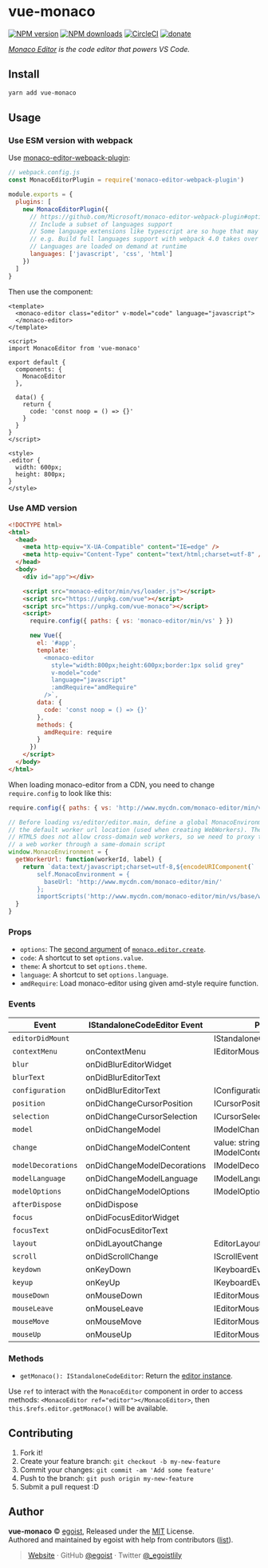 # vue-monaco

[![NPM version](https://img.shields.io/npm/v/vue-monaco.svg?style=flat)](https://npmjs.com/package/vue-monaco) [![NPM downloads](https://img.shields.io/npm/dm/vue-monaco.svg?style=flat)](https://npmjs.com/package/vue-monaco) [![CircleCI](https://circleci.com/gh/egoist/vue-monaco/tree/master.svg?style=shield)](https://circleci.com/gh/egoist/vue-monaco/tree/master) [![donate](https://img.shields.io/badge/$-donate-ff69b4.svg?maxAge=2592000&style=flat)](https://github.com/egoist/donate)

_[Monaco Editor](https://github.com/Microsoft/monaco-editor) is the code editor that powers VS Code._

## Install

```bash
yarn add vue-monaco
```

## Usage

### Use ESM version with webpack

Use [monaco-editor-webpack-plugin](https://github.com/Microsoft/monaco-editor-webpack-plugin):

```js
// webpack.config.js
const MonacoEditorPlugin = require('monaco-editor-webpack-plugin')

module.exports = {
  plugins: [
    new MonacoEditorPlugin({
      // https://github.com/Microsoft/monaco-editor-webpack-plugin#options
      // Include a subset of languages support
      // Some language extensions like typescript are so huge that may impact build performance
      // e.g. Build full languages support with webpack 4.0 takes over 80 seconds
      // Languages are loaded on demand at runtime
      languages: ['javascript', 'css', 'html']
    })
  ]
}
```

Then use the component:

```vue
<template>
  <monaco-editor class="editor" v-model="code" language="javascript">
  </monaco-editor>
</template>

<script>
import MonacoEditor from 'vue-monaco'

export default {
  components: {
    MonacoEditor
  },

  data() {
    return {
      code: 'const noop = () => {}'
    }
  }
}
</script>

<style>
.editor {
  width: 600px;
  height: 800px;
}
</style>
```

### Use AMD version

```html
<!DOCTYPE html>
<html>
  <head>
    <meta http-equiv="X-UA-Compatible" content="IE=edge" />
    <meta http-equiv="Content-Type" content="text/html;charset=utf-8" />
  </head>
  <body>
    <div id="app"></div>

    <script src="monaco-editor/min/vs/loader.js"></script>
    <script src="https://unpkg.com/vue"></script>
    <script src="https://unpkg.com/vue-monaco"></script>
    <script>
      require.config({ paths: { vs: 'monaco-editor/min/vs' } })

      new Vue({
        el: '#app',
        template: `
          <monaco-editor
            style="width:800px;height:600px;border:1px solid grey"
            v-model="code" 
            language="javascript" 
            :amdRequire="amdRequire"
          />`,
        data: {
          code: 'const noop = () => {}'
        },
        methods: {
          amdRequire: require
        }
      })
    </script>
  </body>
</html>
```

When loading monaco-editor from a CDN, you need to change `require.config` to look like this:

```js
require.config({ paths: { vs: 'http://www.mycdn.com/monaco-editor/min/vs' } })

// Before loading vs/editor/editor.main, define a global MonacoEnvironment that overwrites
// the default worker url location (used when creating WebWorkers). The problem here is that
// HTML5 does not allow cross-domain web workers, so we need to proxy the instantiation of
// a web worker through a same-domain script
window.MonacoEnvironment = {
  getWorkerUrl: function(workerId, label) {
    return `data:text/javascript;charset=utf-8,${encodeURIComponent(`
        self.MonacoEnvironment = {
          baseUrl: 'http://www.mycdn.com/monaco-editor/min/'
        };
        importScripts('http://www.mycdn.com/monaco-editor/min/vs/base/worker/workerMain.js');`)}`
  }
}
```

### Props

- `options`: The [second argument](https://microsoft.github.io/monaco-editor/api/interfaces/monaco.editor.ieditorconstructionoptions.html) of [`monaco.editor.create`](https://microsoft.github.io/monaco-editor/api/modules/monaco.editor.html#create).
- `code`: A shortcut to set `options.value`.
- `theme`: A shortcut to set `options.theme`.
- `language`: A shortcut to set `options.language`.
- `amdRequire`: Load monaco-editor using given amd-style require function.

### Events

| Event              | IStandaloneCodeEditor Event | Parameters                                  |
| ------------------ | --------------------------- | ------------------------------------------- |
| `editorDidMount`   |                             | IStandaloneCodeEditor                       |
| `contextMenu`      | onContextMenu               | IEditorMouseEvent                           |
| `blur`             | onDidBlurEditorWidget       |                                             |
| `blurText`         | onDidBlurEditorText         |                                             |
| `configuration`    | onDidBlurEditorText         | IConfigurationChangedEvent                  |
| `position`         | onDidChangeCursorPosition   | ICursorPositionChangedEvent                 |
| `selection`        | onDidChangeCursorSelection  | ICursorSelectionChangedEvent                |
| `model`            | onDidChangeModel            | IModelChangedEvent                          |
| `change`           | onDidChangeModelContent     | value: string, e: IModelContentChangedEvent |
| `modelDecorations` | onDidChangeModelDecorations | IModelDecorationsChangedEvent               |
| `modelLanguage`    | onDidChangeModelLanguage    | IModelLanguageChangedEvent                  |
| `modelOptions`     | onDidChangeModelOptions     | IModelOptionsChangedEvent                   |
| `afterDispose`     | onDidDispose                |                                             |
| `focus`            | onDidFocusEditorWidget      |                                             |
| `focusText`        | onDidFocusEditorText        |                                             |
| `layout`           | onDidLayoutChange           | EditorLayoutInfo                            |
| `scroll`           | onDidScrollChange           | IScrollEvent                                |
| `keydown`          | onKeyDown                   | IKeyboardEvent                              |
| `keyup`            | onKeyUp                     | IKeyboardEvent                              |
| `mouseDown`        | onMouseDown                 | IEditorMouseEvent                           |
| `mouseLeave`       | onMouseLeave                | IEditorMouseEvent                           |
| `mouseMove`        | onMouseMove                 | IEditorMouseEvent                           |
| `mouseUp`          | onMouseUp                   | IEditorMouseEvent                           |

### Methods

- `getMonaco(): IStandaloneCodeEditor`: Return the [editor instance](https://microsoft.github.io/monaco-editor/api/interfaces/monaco.editor.istandalonecodeeditor.html).

Use `ref` to interact with the `MonacoEditor` component in order to access methods: `<MonacoEditor ref="editor"></MonacoEditor>`, then `this.$refs.editor.getMonaco()` will be available.

## Contributing

1. Fork it!
2. Create your feature branch: `git checkout -b my-new-feature`
3. Commit your changes: `git commit -am 'Add some feature'`
4. Push to the branch: `git push origin my-new-feature`
5. Submit a pull request :D

## Author

**vue-monaco** © [egoist](https://github.com/egoist), Released under the [MIT](./LICENSE) License.<br>
Authored and maintained by egoist with help from contributors ([list](https://github.com/egoist/vue-monaco/contributors)).

> [Website](https://egoist.sh) · GitHub [@egoist](https://github.com/egoist) · Twitter [@\_egoistlily](https://twitter.com/_egoistlily)

